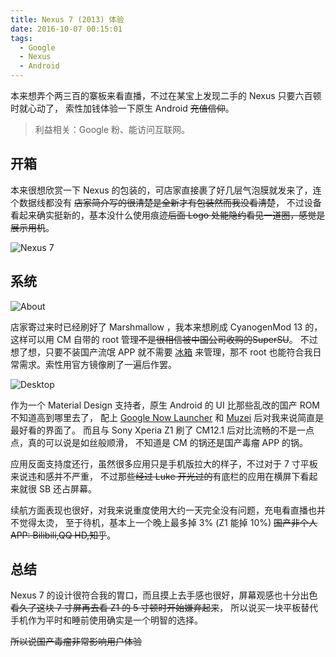 ```yaml
---
title: Nexus 7 (2013) 体验
date: 2016-10-07 00:15:01
tags:
  - Google
  - Nexus
  - Android
---
```


本来想弄个两三百的寨板来看直播，不过在某宝上发现二手的 Nexus 只要六百顿时就心动了，
索性加钱体验一下原生 Android ~~充值信仰~~。

> 利益相关：Google 粉、能访问互联网。



## 开箱

本来很想欣赏一下 Nexus 的包装的，可店家直接裹了好几层气泡膜就发来了，连个数据线都没有
~~店家简介写的很清楚是全新才有包装然而我没看清楚~~，
不过设备看起来确实挺新的，基本没什么使用痕迹~~后面 Logo 处能隐约看见一道圈，感觉是展示用机~~。

![Nexus 7](https://c6.staticflickr.com/9/8398/29526151133_fc5fbb9383_k.jpg)

## 系统

![About](https://c7.staticflickr.com/6/5270/29859530710_2e06002a02_h.jpg)

店家寄过来时已经刷好了 Marshmallow ，我本来想刷成 CyanogenMod 13 的，
这样可以用 CM 自带的 root 管理~~不是很相信被中国公司收购的SuperSU~~。
不过想了想，只要不装国产流氓 APP 就不需要
[冰箱](https://play.google.com/store/apps/details?id=com.catchingnow.icebox)
来管理，那不 root 也能符合我日常需求。索性用官方镜像刷了一遍后作罢。

![Desktop](https://c6.staticflickr.com/6/5005/29526147933_07e0e9606a_h.jpg)

作为一个 Material Design 支持者，原生 Android 的 UI 比那些乱改的国产 ROM 不知道高到哪里去了，
配上
[Google Now Launcher](https://play.google.com/store/apps/details?id=com.google.android.launcher)
和
[Muzei](https://play.google.com/store/apps/details?id=net.nurik.roman.muzei)
后对我来说简直是最好看的界面了。
而且与 Sony Xperia Z1 刷了 CM12.1 后对比流畅的不是一点点，真的可以说是如丝般顺滑，
不知道是 CM 的锅还是国产毒瘤 APP 的锅。

应用反面支持度还行，虽然很多应用只是手机版拉大的样子，不过对于 7 寸平板来说违和感并不严重，
不过那些~~经过 Luke 开光过的~~有底栏的应用在横屏下看起来就很 SB 还占屏幕。

续航方面表现也很好，对我来说重度使用大约一天完全没有问题，充电看直播也并不觉得太烫，
至于待机，基本上一个晚上最多掉 3% (Z1 能掉 10%) ~~国产非个人APP: Bilibili,QQ HD,知乎~~。

## 总结

Nexus 7 的设计很符合我的胃口，而且摸上去手感也很好，屏幕观感也十分出色
~~看久了这块 7 寸屏再去看 Z1 的 5 寸顿时开始嫌弃起来~~，
所以说买一块平板替代手机作为平时和睡前使用确实是一个明智的选择。

~~所以说国产毒瘤非常影响用户体验~~
